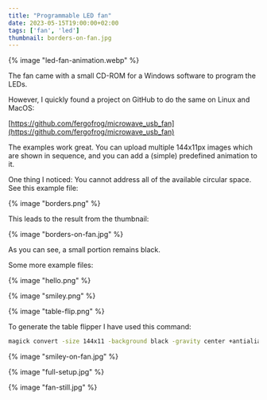 ```yaml
---
title: "Programmable LED fan"
date: 2023-05-15T19:00:00+02:00
tags: ['fan', 'led']
thumbnail: borders-on-fan.jpg
---
```


{% image "led-fan-animation.webp" %}

The fan came with a small CD-ROM for a Windows software to program the LEDs.

However, I quickly found a project on GitHub to do the same on Linux and MacOS:

[https://github.com/fergofrog/microwave_usb_fan](https://github.com/fergofrog/microwave_usb_fan)

The examples work great.
You can upload multiple 144x11px images which are shown in sequence, and you can add a (simple) predefined animation to it.

One thing I noticed: You cannot address all of the available circular space.
See this example file:

{% image "borders.png" %}

This leads to the result from the thumbnail:

{% image "borders-on-fan.jpg" %}

As you can see, a small portion remains black.

Some more example files:

{% image "hello.png" %}

{% image "smiley.png" %}

{% image "table-flip.png" %}

To generate the table flipper I have used this command:

```bash
magick convert -size 144x11 -background black -gravity center +antialias -font "Source-Han-Sans-CN-Bold" -pointsize 9 -fill red label:"(ノ ゜Д゜)ノ ︵ ┻━┻" PNG24:image.png
```

{% image "smiley-on-fan.jpg" %}

{% image "full-setup.jpg" %}

{% image "fan-still.jpg" %}
